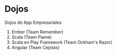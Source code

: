 # Dojos
Dojos de App Empresariales

1) Ember (Team Remember) <br>
2) Scala (Team Flame) <br>
3) Scala en Play Framework (Team Ockham's Razor) <br>
4) Angular (Team Cejotas) <br>
